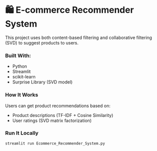 # 🛍️ E-commerce Recommender System

This project uses both content-based filtering and collaborative filtering (SVD) to suggest products to users.

###  Built With:
- Python 
- Streamlit 
- scikit-learn
- Surprise Library (SVD model)

###  How It Works
Users can get product recommendations based on:
- Product descriptions (TF-IDF + Cosine Similarity)
- User ratings (SVD matrix factorization)

###  Run It Locally
```bash
streamlit run Ecommerce_Recommender_System.py

